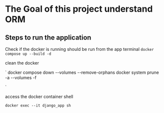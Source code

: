 # The Goal of this project understand ORM 

## Steps to run the application 
Check if the docker is running should be run from the app terminal
`
docker compose up --build -d
`

clean the docker 

`
	docker compose down --volumes --remove-orphans
	docker system prune -a --volumes -f

`

access the docker container shell

`
docker exec --it django_app sh
`
